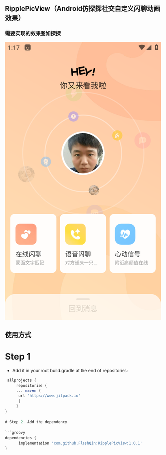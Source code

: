## RipplePicView（Android仿探探社交自定义闪聊动画效果）
### 需要实现的效果图如探探

![默认](images/Screenshot_20230130-131719.png)

## 使用方式
# Step 1
* Add it in your root build.gradle at the end of repositories:
```groovy 
 allprojects {
     repositories { 
     ... maven {
      url 'https://www.jitpack.io' 
      } 
     } 
}

# Step 2. Add the dependency

```groovy  
dependencies {
	  implementation 'com.github.FlashQin:RipplePicView:1.0.1'
}

